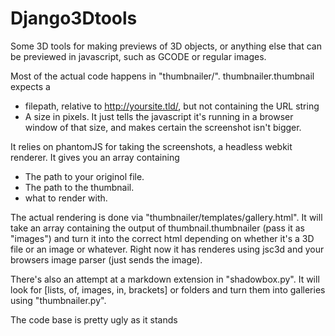 Django3Dtools
=============

Some 3D tools for making previews of 3D objects, or anything else that can be previewed in javascript, such as GCODE or regular images.

Most of the actual code happens in "thumbnailer/". thumbnailer.thumbnail expects a

 * filepath, relative to http://yoursite.tld/, but not containing the URL string
 * A size in pixels. It just tells the javascript it's running in a browser window of that size, and makes certain the screenshot isn't bigger.

It relies on phantomJS for taking the screenshots, a headless webkit renderer. It gives you an array containing

 * The path to your originol file.
 * The path to the thumbnail.
 * what to render with.

The actual rendering is done via "thumbnailer/templates/gallery.html". It will take an array containing the output of thumbnail.thumbnailer (pass it as "images") and turn it into the correct html depending on whether it's a 3D file or an image or whatever. Right now it has renderes using jsc3d and your browsers image parser (just sends the image).

There's also an attempt at a markdown extension in "shadowbox.py". It will look for [lists, of, images, in, brackets] or folders and turn them into galleries using "thumbnailer.py".

The code base is pretty ugly as it stands
